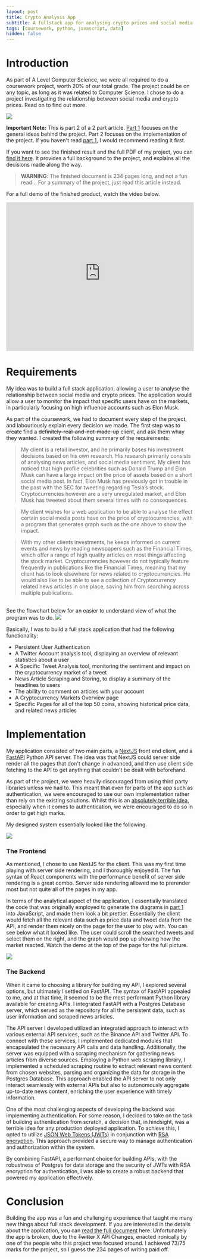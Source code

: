 ```yaml
---
layout: post
title: Crypto Analysis App
subtitle: A fullstack app for analysing crypto prices and social media.
tags: [coursework, python, javascript, data]
hidden: false
---
```

# Introduction
As part of A Level Computer Science, we were all required to do a coursework project, worth 20% of our total grade. The project could be on any topic, as long as it was related to Computer Science. I chose to do a project investigating the relationship between social media and crypto prices. Read on to find out more.

<img src="../assets/homepage.jpg">

**Important Note:** This is part 2 of a 2 part article. [Part 1]({{site.url}}/2022-08-01-tweet-based-trading) focuses on the general ideas behind the project. Part 2 focuses on the implementation of the project. If you haven't read [part 1]({{site.url}}/2022-08-01-tweet-based-trading), I would recommend reading it first.

If you want to see the finished result and the full PDF of my project, you can <a href="../assets/coursework.pdf">find it here</a>. It provides a full background to the project, and explains all the decisions made along the way. 
> **WARNING**: The finished document is 234 pages long, and not a fun read... For a summary of the project, just read this article instead.

For a full demo of the finished product, watch the video below.

<iframe width="100%" height="400" src="https://www.youtube-nocookie.com/embed/zSj_id9I7-c?si=HW_rFUWgDLRiyPr5" title="YouTube video player" frameborder="0" allow="accelerometer; autoplay; clipboard-write; encrypted-media; gyroscope; picture-in-picture; web-share" allowfullscreen></iframe>



# Requirements

My idea was to build a full stack application, allowing a user to analyse the relationship between social media and crypto prices. The application would allow a user to monitor the impact that specific users have on the markets, in particularly focusing on high influence accounts such as Elon Musk.

As part of the coursework, we had to document every step of the project, and labouriously explain every decision we made. The first step was to ~~create~~ find a ~~definitely-real-and-not-made-up~~ client, and ask them whay they wanted. I created the following summary of the requirements:

> My client is a retail investor, and he primarily bases his investment decisions based on his own research. His research primarily consists of analysing news articles, and social media sentiment. My client has noticed that high profile celebrities such as Donald Trump and Elon Musk can have a large impact on the price of assets based on a short social media post. In fact, Elon Musk has previously got in trouble in the past with the SEC for tweeting regarding Tesla’s stock. Cryptocurrencies however are a very unregulated market, and Elon Musk has tweeted about them several times with no consequences.

> My client wishes for a web application to be able to analyse the effect certain social media posts have on the price of cryptocurrencies, with a program that generates graph such as the one above to show the impact.

> With my other clients investments, he keeps informed on current events and news by reading newspapers such as the Financial Times, which offer a range of high quality articles on most things affecting the stock market. Cryptocurrencies however do not typically feature frequently in publications like the Financial Times, meaning that my client has to look elsewhere for news related to cryptocurrencies. He would also like to be able to see a collection of Cryptocurrency related news articles in one place, saving him from searching across multiple publications.

<br>
See the flowchart below for an easier to understand view of what the program was to do.

<img src="../assets/flowchart.png">

Basically, I was to build a full stack application that had the following functionality:
- Persistent User Authentication
- A Twitter Account analysis tool, displaying an overview of relevant statistics about a user
- A Specific Tweet Analysis tool, monitoring the sentiment and impact on the cryptocurrency market of a tweet
- News Article Scraping and Storing, to display a summary of the headlines to users
- The ability to comment on articles with your account
- A Cryptocurrency Markets Overview page
- Specific Pages for all of the top 50 coins, showing historical price data, and related news articles

# Implementation

My application consisted of two main parts, a [NextJS](https://nextjs.org) front end client, and a [FastAPI](https://fastapi.tiangolo.com) Python API server. The idea was that NextJS could server side render all the pages that don't change in advanced, and then use client side fetching to the API to get anything that couldn't be dealt with beforehand.

As part of the project, we were heavily discouraged from using third party libraries unless we had to. This meant that even for parts of the app such as authentication, we were encouraged to use our own implementation rather than rely on the existing solutions. Whilst this is an [absolutely terrible idea](https://withblue.ink/2020/04/08/stop-writing-your-own-user-authentication-code.html), especially when it comes to authentication, we were encouraged to do so in order to get high marks.

My designed system essentially looked like the following.

<img src="../assets/diagram.png">

### The Frontend

As mentioned, I chose to use NextJS for the client. This was my first time playing with server side rendering, and I thoroughly enjoyed it. The fun syntax of React components with the performance benefit of server side rendering is a great combo. Server side rendering allowed me to prerender most but not quite all of the pages in my app.

In terms of the analytical aspect of the application, I essentially translated the code that was originally employed to generate the diagrams in  <a href="../2022-08-01-tweet-based-trading/">part 1</a> into JavaScript, and made them look a bit prettier. Essentially the client would fetch all the relevant data such as price data and tweet data from the API, and render them nicely on the page for the user to play with. You can see below what it looked like. The user could scroll the searched tweets and select them on the right, and the graph would pop up showing how the market reacted. Watch the demo at the top of the page for the full picture.

<img src="../assets/cryptica.png">


### The Backend

When it came to choosing a library for building my API, I explored several options, but ultimately I settled on FastAPI. The syntax of FastAPI appealed to me, and at that time, it seemed to be the most performant Python library available for creating APIs. I integrated FastAPI with a Postgres Database server, which served as the repository for all the persistent data, such as user information and scraped news articles.

The API server I developed utilized an integrated approach to interact with various external API services, such as the Binance API and Twitter API. To connect with these services, I implemented dedicated modules that encapsulated the necessary API calls and data handling. Additionally, the server was equipped with a scraping mechanism for gathering news articles from diverse sources. Employing a Python web scraping library, I implemented a scheduled scraping routine to extract relevant news content from chosen websites, parsing and organizing the data for storage in the Postgres Database. This approach enabled the API server to not only interact seamlessly with external APIs but also to autonomously aggregate up-to-date news content, enriching the user experience with timely information.

One of the most challenging aspects of developing the backend was implementing authentication.  For some reason, I decided to take on the task of building authentication from scratch, a decision that, in hindsight, was a terrible idea for any production deployed application.  To achieve this, I opted to utilize [JSON Web Tokens (JWTs)](https://jwt.io/introduction) in conjunction with [RSA encryption](https://brilliant.org/wiki/rsa-encryption/). This approach provided a secure way to manage authentication and authorization within the system.

By combining FastAPI, a performant choice for building APIs, with the robustness of Postgres for data storage and the security of JWTs with RSA encryption for authentication, I was able to create a robust backend that powered my application effectively.

# Conclusion

Building the app was a fun and challenging experience that taught me many new things about full stack development. If you are interested in the details about the application, you can <a href="../assets/coursework.pdf">read the full document</a> here. Unfortunately the app is broken, due to the ~~Twitter~~ X API Changes, enacted ironically by one of the people who this project was focused around. I achieved 73/75 marks for the project, so I guess the 234 pages of writing paid off.